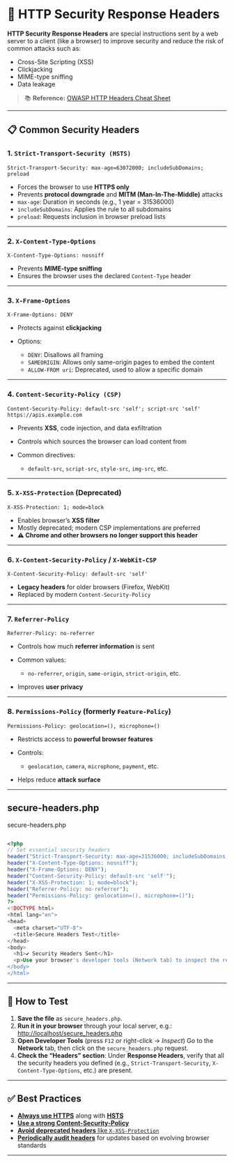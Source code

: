 
# 🔐 HTTP Security Response Headers

**HTTP Security Response Headers** are special instructions sent by a web server to a client (like a browser) to improve security and reduce the risk of common attacks such as:

* Cross-Site Scripting (XSS)
* Clickjacking
* MIME-type sniffing
* Data leakage

> 📚 **Reference:** [OWASP HTTP Headers Cheat Sheet](https://cheatsheetseries.owasp.org/cheatsheets/HTTP_Headers_Cheat_Sheet.html)

---

## 📋 Common Security Headers

### 1. `Strict-Transport-Security (HSTS)`

```http
Strict-Transport-Security: max-age=63072000; includeSubDomains; preload
```

* Forces the browser to use **HTTPS only**
* Prevents **protocol downgrade** and **MITM (Man-In-The-Middle)** attacks
* `max-age`: Duration in seconds (e.g., 1 year = 31536000)
* `includeSubDomains`: Applies the rule to all subdomains
* `preload`: Requests inclusion in browser preload lists

---

### 2. `X-Content-Type-Options`

```http
X-Content-Type-Options: nosniff
```

* Prevents **MIME-type sniffing**
* Ensures the browser uses the declared `Content-Type` header

---

### 3. `X-Frame-Options`

```http
X-Frame-Options: DENY
```

* Protects against **clickjacking**
* Options:

  * `DENY`: Disallows all framing
  * `SAMEORIGIN`: Allows only same-origin pages to embed the content
  * `ALLOW-FROM uri`: Deprecated, used to allow a specific domain

---

### 4. `Content-Security-Policy (CSP)`

```http
Content-Security-Policy: default-src 'self'; script-src 'self' https://apis.example.com
```

* Prevents **XSS**, code injection, and data exfiltration
* Controls which sources the browser can load content from
* Common directives:

  * `default-src`, `script-src`, `style-src`, `img-src`, etc.

---

### 5. `X-XSS-Protection` (Deprecated)

```http
X-XSS-Protection: 1; mode=block
```

* Enables browser’s **XSS filter**
* Mostly deprecated; modern CSP implementations are preferred
* **⚠️ Chrome and other browsers no longer support this header**

---

### 6. `X-Content-Security-Policy` / `X-WebKit-CSP`

```http
X-Content-Security-Policy: default-src 'self'
```

* **Legacy headers** for older browsers (Firefox, WebKit)
* Replaced by modern `Content-Security-Policy`

---

### 7. `Referrer-Policy`

```http
Referrer-Policy: no-referrer
```

* Controls how much **referrer information** is sent
* Common values:

  * `no-referrer`, `origin`, `same-origin`, `strict-origin`, etc.
* Improves **user privacy**

---

### 8. `Permissions-Policy` (formerly `Feature-Policy`)

```http
Permissions-Policy: geolocation=(), microphone=()
```

* Restricts access to **powerful browser features**
* Controls:

  * `geolocation`, `camera`, `microphone`, `payment`, etc.
* Helps reduce **attack surface**

---

## secure-headers.php
secure-headers.php

```php

<?php
// Set essential security headers
header("Strict-Transport-Security: max-age=31536000; includeSubDomains; preload");
header("X-Content-Type-Options: nosniff");
header("X-Frame-Options: DENY");
header("Content-Security-Policy: default-src 'self'");
header("X-XSS-Protection: 1; mode=block");
header("Referrer-Policy: no-referrer");
header("Permissions-Policy: geolocation=(), microphone=()");
?>
<!DOCTYPE html>
<html lang="en">
<head>
  <meta charset="UTF-8">
  <title>Secure Headers Test</title>
</head>
<body>
  <h1>✔ Security Headers Sent</h1>
  <p>Use your browser's developer tools (Network tab) to inspect the response headers.</p>
</body>
</html>

```

---

## 🧪 How to Test

1. **Save the file** as `secure_headers.php`.
2. **Run it in your browser** through your local server, e.g.:
   [http://localhost/secure\_headers.php](http://localhost/secure_headers.php)
3. **Open Developer Tools** (press `F12` or right-click → *Inspect*)
   Go to the **Network** tab, then click on the `secure_headers.php` request.
4. **Check the “Headers” section**:
   Under **Response Headers**, verify that all the security headers you defined (e.g., `Strict-Transport-Security`, `X-Content-Type-Options`, etc.) are present.

---

## ✅ Best Practices

* [**Always use HTTPS**](https://developer.mozilla.org/en-US/docs/Web/Security/HTTP_strict_transport_security) along with [**HSTS**](https://developer.mozilla.org/en-US/docs/Web/HTTP/Headers/Strict-Transport-Security)
* [**Use a strong Content-Security-Policy**](https://developer.mozilla.org/en-US/docs/Web/HTTP/CSP)
* [**Avoid deprecated headers** like `X-XSS-Protection`](https://developer.mozilla.org/en-US/docs/Web/HTTP/Headers/X-XSS-Protection)
* [**Periodically audit headers**](https://owasp.org/www-project-secure-headers/) for updates based on evolving browser standards


---

